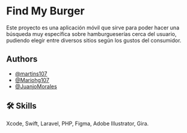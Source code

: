 # Find My Burger

Este proyecto es una aplicación móvil que sirve para poder hacer una búsqueda muy específica sobre 
hamburgueserías cerca del usuario, pudiendo elegir entre diversos sitios según los gustos del
consumidor.

## Authors

- [@martins107](https://www.github.com/martins107)
- [@Mariohg107](https://www.github.com/Mariohg107)
- [@JuanjoMorales](https://www.github.com/JuanjoMorales)

## 🛠 Skills
Xcode, Swift, Laravel, PHP, Figma, Adobe Illustrator, Gira.
